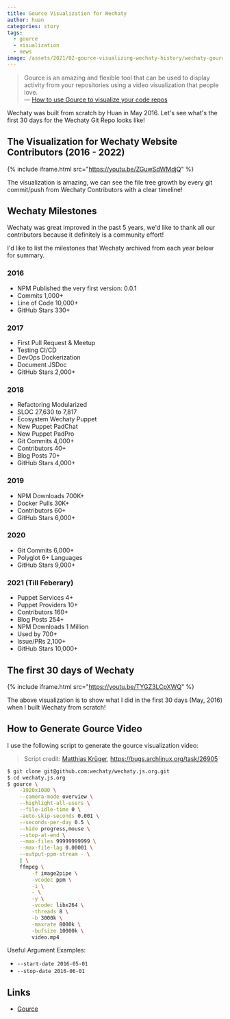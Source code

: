 ```yaml
---
title: Gource Visualization for Wechaty
author: huan
categories: story
tags:
  - gource
  - visualization
  - news
image: /assets/2021/02-gource-visualizing-wechaty-history/wechaty-gource.webp
---
```


> Gource is an amazing and flexible tool that can be used to display activity from your repositories using a video visualization that people love.  
> &mdash; [How to use Gource to visualize your code repos](https://opensource.com/business/16/8/intro-to-gource#:~:text=Gource%20is%20an%20amazing%20and,(version%203%20or%20later).)

Wechaty was built from scratch by Huan in May 2016. Let's see what's the first 30 days for the Wechaty Git Repo looks like!

## The Visualization for Wechaty Website Contributors (2016 - 2022)

{% include iframe.html src="https://youtu.be/ZGuwSdWMdjQ" %}

The visualization is amazing, we can see the file tree growth by every git commit/push from Wechaty Contributors with a clear timeline!

## Wechaty Milestones

Wechaty was great improved in the past 5 years, we'd like to thank all our contributors because it definitely is a community effort!

I'd like to list the milestones that Wechaty archived from each year below for summary.

### 2016

- NPM Published the very first version: 0.0.1
- Commits 1,000+
- Line of Code 10,000+
- GitHub Stars 330+

### 2017

- First Pull Request & Meetup
- Testing CI/CD
- DevOps Dockerization
- Document JSDoc
- GitHub Stars 2,000+

### 2018

- Refactoring Modularized
- SLOC 27,630 to 7,817
- Ecosystem Wechaty Puppet
- New Puppet PadChat
- New Puppet PadPro
- Git Commits 4,000+
- Contributors 40+
- Blog Posts 70+
- GitHub Stars 4,000+

### 2019

- NPM Downloads 700K+
- Docker Pulls 30K+
- Contributors 60+
- GitHub Stars 6,000+

### 2020

- Git Commits 6,000+
- Polyglot 6+ Languages
- GitHub Stars 9,000+

### 2021 (Till Feberary)

- Puppet Services 4+
- Puppet Providers 10+
- Contributors 160+
- Blog Posts 254+
- NPM Downloads 1 Million
- Used by 700+
- Issue/PRs 2,100+
- GitHub Stars 10,000+

## The first 30 days of Wechaty

{% include iframe.html src="https://youtu.be/TYGZ3LCpXWQ" %}

The above visualization is to show what I did in the first 30 days (May, 2016) when I built Wechaty from scratch!

## How to Generate Gource Video

I use the following script to generate the gource visualization video:

> Script credit: [Matthias Krüger](https://bugs.archlinux.org/user/10679), <https://bugs.archlinux.org/task/26905>

```sh
$ git clone git@github.com:wechaty/wechaty.js.org.git
$ cd wechaty.js.org
$ gource \
    -1920x1080 \
    --camera-mode overview \
    --highlight-all-users \
    --file-idle-time 0 \
    -auto-skip-seconds 0.001 \
    --seconds-per-day 0.5 \
    --hide progress,mouse \
    --stop-at-end \
    --max-files 99999999999 \
    --max-file-lag 0.00001 \
    --output-ppm-stream - \
    | \
    ffmpeg \
        -f image2pipe \
        -vcodec ppm \
        -i \
        - \
        -y \
        -vcodec libx264 \
        -threads 8 \
        -b 3000k \
        -maxrate 8000k \
        -bufsize 10000k \
        video.mp4
```

Useful Argument Examples:

- `--start-date 2016-05-01`
- `--stop-date 2016-06-01`

## Links

- [Gource](https://gource.io/)
